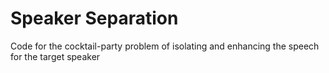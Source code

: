 # Speaker Separation
Code for the cocktail-party problem of isolating and enhancing the speech for the target speaker

